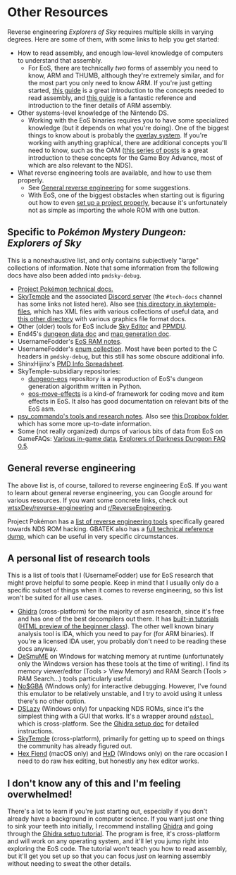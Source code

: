 # Other Resources
Reverse engineering _Explorers of Sky_ requires multiple skills in varying degrees. Here are some of them, with some links to help you get started:
- How to read assembly, and enough low-level knowledge of computers to understand that assembly.
    - For EoS, there are technically _two_ forms of assembly you need to know, ARM and THUMB, although they're extremely similar, and for the most part you only need to know ARM. If you're just getting started, [this guide](https://forums.therockmanexezone.com/intro-to-asm-modding-hooking-t5374.html) is a great introduction to the concepts needed to read assembly, and [this guide](https://www.coranac.com/tonc/text/asm.htm) is a fantastic reference and introduction to the finer details of ARM assembly.
- Other systems-level knowledge of the Nintendo DS.
    - Working with the EoS binaries requires you to have some specialized knowledge (but it depends on what you're doing). One of the biggest things to know about is probably the [overlay system](overlays.md). If you're working with anything graphical, there are additional concepts you'll need to know, such as the OAM ([this series of posts](https://macabeus.medium.com/reverse-engineering-a-gameboy-advance-game-introduction-ec185bd8e02) is a great introduction to these concepts for the Game Boy Advance, most of which are also relevant to the NDS).
- What reverse engineering tools are available, and how to use them properly.
    - See [General reverse engineering](#general-reverse-engineering) for some suggestions.
    - With EoS, one of the biggest obstacles when starting out is figuring out how to even [set up a project properly](ghidra-setup.md), because it's unfortunately not as simple as importing the whole ROM with one button.

## Specific to _Pokémon Mystery Dungeon: Explorers of Sky_
This is a nonexhaustive list, and only contains subjectively "large" collections of information. Note that some information from the following docs have also been added into `pmdsky-debug`.

- [Project Pokémon technical docs.](https://projectpokemon.org/docs/mystery-dungeon-nds/)
- [SkyTemple](https://skytemple.org/) and the associated [Discord server](https://discord.gg/skytemple) (the `#tech-docs` channel has some links not listed here). Also see [this directory in skytemple-files](https://github.com/SkyTemple/skytemple-files/tree/master/skytemple_files/_resources/ppmdu_config), which has XML files with various collections of useful data, and [this other directory](https://github.com/SkyTemple/skytemple-files/tree/master/skytemple_files/graphics) with various graphics file format docs.
- Other (older) tools for EoS include [Sky Editor](https://projectpokemon.org/home/files/file/4003-sky-editor-rom-editor/) and [PPMDU](https://github.com/PsyCommando/ppmdu).
- End45's [dungeon data doc](https://docs.google.com/document/d/1UfiFz4xAPtGd-1X2JNE0Jy2z-BLkze1PE4Fo9u-QeYo) and [map generation doc](https://docs.google.com/document/d/1HuJIEOtTYCtSHK6R-sp4LC2gk1RDL_mfoFL6Qn_wdkE).
- UsernameFodder's [EoS RAM notes](https://docs.google.com/document/d/1_Q_7BGmNx5wJtJ9iJEwlK1WITjiCcEQxE9C82RECJbg).
- UsernameFodder's [enum collection](https://drive.google.com/drive/folders/1-jQNhtZ-Ao-QrwoaG5LY1iVh5gUoMxlH). Most have been ported to the C headers in `pmdsky-debug`, but this still has some obscure additional info.
- ShinxHijinx's [PMD Info Spreadsheet](https://docs.google.com/spreadsheets/d/18utO_lCpWQ7iXY9wpbtxXpgmzebEI2IRjADp6IrUKZ0/edit).
- SkyTemple-subsidiary repositories:
  - [dungeon-eos](https://github.com/SkyTemple/dungeon-eos) repository is a reproduction of EoS's dungeon generation algorithm written in Python.
  - [eos-move-effects](https://github.com/SkyTemple/eos-move-effects) is a kind-of framework for coding move and item effects in EoS. It also has good documentation on relevant bits of the EoS asm.
- [psy_commando's tools and research notes](https://projectpokemon.org/home/forums/topic/31407-pokemon-mystery-dungeon-2-psy_commandos-tools-and-research-notes/). Also see [this Dropbox folder](https://www.dropbox.com/sh/8on92uax2mf79gv/AADCmlKOD9oC_NhHnRXVdmMSa), which has some more up-to-date information.
- Some (not really organized) dumps of various bits of data from EoS on GameFAQs: [Various in-game data](https://gamefaqs.gamespot.com/boards/955859-pokemon-mystery-dungeon-explorers-of-sky/51698562), [Explorers of Darkness Dungeon FAQ 0.5](https://gamefaqs.gamespot.com/boards/938930-pokemon-mystery-dungeon-explorers-of-darkness/50597686).

## General reverse engineering
The above list is, of course, tailored to reverse engineering EoS. If you want to learn about general reverse engineering, you can Google around for various resources. If you want some concrete links, check out [wtsxDev/reverse-engineering](https://github.com/wtsxDev/reverse-engineering) and [r/ReverseEngineering](https://www.reddit.com/r/ReverseEngineering/).

Project Pokémon has a [list of reverse engineering tools](https://projectpokemon.org/home/forums/topic/39011-rom-hacking-tool-and-resource-collection/?tab=comments#comment-204182) specifically geared towards NDS ROM hacking. GBATEK also has a [full technical reference dump](https://problemkaputt.de/gbatek.htm#ndsreference), which can be useful in very specific circumstances.

## A personal list of research tools
This is a list of tools that I (UsernameFodder) use for EoS research that might prove helpful to some people. Keep in mind that I usually only do a specific subset of things when it comes to reverse engineering, so this list won't be suited for all use cases.

- [Ghidra](https://ghidra-sre.org/) (cross-platform) for the majority of asm research, since it's free and has one of the best decompilers out there. It has [built-in tutorials](https://github.com/NationalSecurityAgency/ghidra/tree/master/GhidraDocs/GhidraClass) ([HTML preview of the beginner class](https://htmlpreview.github.io/?https://github.com/NationalSecurityAgency/ghidra/blob/stable/GhidraDocs/GhidraClass/Beginner/Introduction_to_Ghidra_Student_Guide.html)). The other well known binary analysis tool is IDA, which you need to pay for (for ARM binaries). If you're a licensed IDA user, you probably don't need to be reading these docs anyway.
- [DeSmuME](https://desmume.org/) on Windows for watching memory at runtime (unfortunately only the Windows version has these tools at the time of writing). I find its memory viewer/editor (Tools > View Memory) and RAM Search (Tools > RAM Search...) tools particularly useful.
- [No$GBA](https://www.nogba.com/) (Windows only) for interactive debugging. However, I've found this emulator to be relatively unstable, and I try to avoid using it unless there's no other option.
- [DSLazy](https://projectpokemon.org/home/files/file/2118-dslazy/) (Windows only) for unpacking NDS ROMs, since it's the simplest thing with a GUI that works. It's a wrapper around [`ndstool`](https://github.com/devkitPro/ndstool), which is cross-platform. See the [Ghidra setup doc](ghidra-setup.md#unpack-the-rom) for detailed instructions.
- [SkyTemple](https://skytemple.org/) (cross-platform), primarily for getting up to speed on things the community has already figured out.
- [Hex Fiend](https://hexfiend.com/) (macOS only) and [HxD](https://mh-nexus.de/en/hxd/) (Windows only) on the rare occasion I need to do raw hex editing, but honestly any hex editor works.

## I don't know any of this and I'm feeling overwhelmed!
There's a lot to learn if you're just starting out, especially if you don't already have a background in computer science. If you want just _one_ thing to sink your teeth into initially, I recommend installing [Ghidra](https://ghidra-sre.org/) and going through the [Ghidra setup tutorial](ghidra-setup.md). The program is free, it's cross-platform and will work on any operating system, and it'll let you jump right into exploring the EoS code. The tutorial won't teach you how to read assembly, but it'll get you set up so that you can focus _just_ on learning assembly without needing to sweat the other details.
